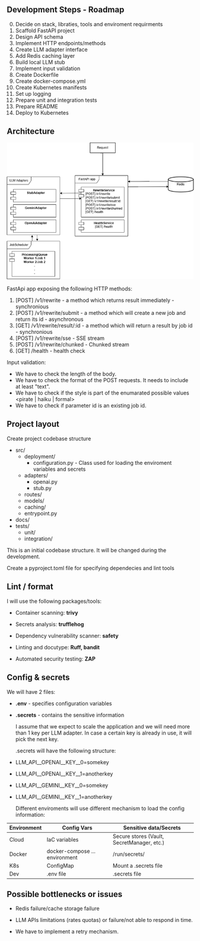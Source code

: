 
## Development Steps - Roadmap
0. Decide on stack, libraties, tools and enviroment requirments
1. Scaffold FastAPI project
2. Design API schema
3. Implement HTTP endpoints/methods 
4. Create LLM adapter interface
5. Add Redis caching layer
6. Build local LLM stub
7. Implement input validation 
8. Create Dockerfile
9. Create docker-compose.yml
10. Create Kubernetes manifests
11. Set up logging
12. Prepare unit and integration tests
13. Prepare README
14. Deploy to Kubernetes

## Architecture

![alt text](https://github.com/torlakee/Camplight-RewriteForge-Service/blob/main/diagram.png)

FastApi app exposing the following HTTP methods:

1. [POST] /v1/rewrite - a method which returns result immediately - synchronious
2. [POST] /v1/rewrite/submit - a method which will create a new job and return its id - asynchronous
3. [GET] /v1/rewrite/result/:id - a method which will return a result by job id - synchronious
4. [POST] /v1/rewrite/sse - SSE stream
5. [POST] /v1/rewrite/chunked - Chunked stream
6. [GET] /health - health check


Input validation:
* We have to check the length of the body.
* We have to check the format of the POST requests. It needs to include at least "text".
* We have to check if the style is part of the enumarated possible values <pirate | haiku | formal>
* We have to check if parameter id is an existing job id.
 

## Project layout
 Create project codebase structure
* src/
  * deployment/
    * configuration.py - Class used for loading the enviroment variables and secrets
  * adapters/
    * openai.py
    * stub.py
  * routes/
  * models/
  * caching/
  * entrypoint.py
* docs/
* tests/
  * unit/
  * integration/

This is an initial codebase structure. It will be changed during the development. 

Create a pyproject.toml file for specifying dependecies and lint tools

## Lint / format
 I will use the following packages/tools:
* Container scanning: **trivy**
* Secrets analysis: **trufflehog**
* Dependency vulnerability scanner: **safety**
* Linting and docutype: **Ruff, bandit**

   
* Automated security testing: **ZAP**

## Config & secrets
  We will have 2 files:
  
* **.env** - specifies configuration variables
* **.secrets** - contains the sensitive information
   
  I assume that we expect to scale the application and we will need more than 1 key per LLM adapter. In case a certain key is already in use, it will pick the next key.
  
  .secrets will have the following structure:
* LLM_API__OPENAI__KEY__0=somekey
* LLM_API__OPENAI__KEY__1=anotherkey
  
* LLM_API__GEMINI__KEY__0=somekey
* LLM_API__GEMINI__KEY__1=anotherkey
  
  Different enviroments will use different mechanism to load the config information:
  
| Environment | Config Vars                    | Sensitive data/Secrets                     |
|-------------|--------------------------------|--------------------------------------------|
| Cloud       | IaC variables                  | Secure stores (Vault, SecretManager, etc.) |
| Docker      | docker-compose ... environment | /run/secrets/                              |
| K8s         | ConfigMap                      | Mount a .secrets file                      |
| Dev         | .env file                      | .secrets file                              |


## Possible bottlenecks or issues

* Redis failure/cache storage failure

* LLM APIs limitations (rates quotas) or failure/not able to respond in time.

* We have to implement a retry mechanism.


